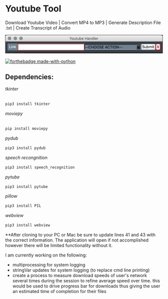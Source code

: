 
# Youtube Tool
Download Youtube Video | Convert MP4 to MP3 | Generate Description File .txt | Create Transcript of Audio

![Youtube GUI](https://github.com/lucascrlsn/hello/blob/master/Other/youtube_main.png)

[![forthebadge made-with-python](http://ForTheBadge.com/images/badges/made-with-python.svg)](https://www.python.org/)      

## Dependencies:

*tkinter*
```python

pip3 install tkinter
```
*moviepy*
```python

pip install moviepy
```
*pydub*
```python
pip3 install pydub
```
*speech recongnition*
```python
pip3 install speech_recognition
```
*pytube*
```python
pip3 install pytube
```
*pillow*
```python
pip3 install PIL
```
*webview*
```python
pip3 install webview
```

**After cloning to your PC or Mac be sure to update lines 41 and 43 with the correct information. The application will open if not accomplished however there will be limited functionality without it. 

I am currently working on the following:
- multiprocessing for system logging
- stringVar updates for system logging (to replace cmd line printing)
- create a process to measure download speeds of user's network several times during the session to refine average speed over time. this would be used to drive progress bar for downloads thus giving the user an estimated time of completion for their files
